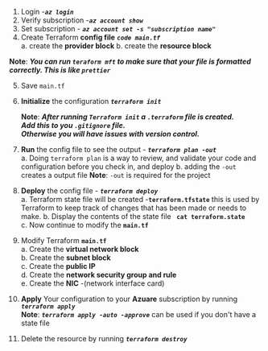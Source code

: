 1. Login -***`az login`***
2. Verify subscription -***`az account show`***  
3. Set subscription - ***`az account set -s "subscription name"`***  
4. Create Terraform **config file** ***`code main.tf`***  
    a. create the **provider block** 
    b. create the **resource block**  

 **Note**: 
 ***You can run `teraform mft` to make sure that your file is formatted correctly.
 This is like `prettier`***

5. Save `main.tf`  
6. **Initialize** the configuration ***`terraform init`***
   
   **Note**: ***After running `Terraform init` a `.terraform` file is created.  
   Add this to you `.gitignore` file.  
   Otherwise you will have issues with version control.*** 
7. **Run** the config file to see the output - ***`terraform plan -out`***  
   a. Doing `terraform plan` is a way to review, and validate your code and configuration before you check in, and deploy 
   b. adding the `-out` creates a output file 
**Note**: `-out` is required for the project
8. **Deploy** the config file - ***`terraform deploy`***   
    a. Terraform state file will be created -**`terraform.tfstate`** this is used by Terraform to keep track of changes that has been made or needs to make. 
    b. Display the contents of the state file **` cat terraform.state`**  
    c. Now continue to modify the **`main.tf`**
9.  Modify Terraform **`main.tf`**  
    a. Create the **virtual network block**  
    b.  Create the **subnet block**  
    c.  Create the **public IP**   
    d.  Create the **network security group and rule**      
    e. Create the **NIC** -(network interface card)  

10. **Apply** Your configuration to your **Azuare** subscription by running   ***`terraform apply`***  
    **Note**: ***`terraform apply -auto -approve`*** can be used if you don't have a state file 
11.  Delete the resource by running ***`terraform destroy`***